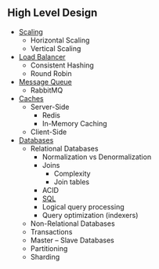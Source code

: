 ## High Level Design
+ [Scaling](https://github.com/Abdelrhman-Samir-99/Preparation-Library/tree/main/System%20Design/High%20Level%20Design/Scaling/README.md)
  + Horizontal Scaling
  + Vertical Scaling
+ [Load Balancer](https://github.com/Abdelrhman-Samir-99/Preparation-Library/blob/main/System%20Design/High%20Level%20Design/Load%20Balancer/README.md)
  + Consistent Hashing
  + Round Robin 
+ [Message Queue](https://github.com/Abdelrhman-Samir-99/Preparation-Library/blob/main/System%20Design/High%20Level%20Design/Message%20Queue/README.md)
  + RabbitMQ
+ [Caches](https://github.com/Abdelrhman-Samir-99/Preparation-Library/blob/main/System%20Design/High%20Level%20Design/Caches/README.md)
  + Server-Side
    + Redis
    + In-Memory Caching
  + Client-Side
+ [Databases](https://github.com/Abdelrhman-Samir-99/Preparation-Library/blob/main/System%20Design/High%20Level%20Design/DataBases/README.md) 
  + Relational Databases
    + Normalization vs Denormalization
    + Joins
      + Complexity
      + Join tables
    + ACID
    + [SQL](https://github.com/Abdelrhman-Samir-99/Preparation-Library/blob/main/System%20Design/High%20Level%20Design/DataBases/Relational/README.md)
    + Logical query processing
    + Query optimization (indexers)
  + Non-Relational Databases
  + Transactions
  + Master – Slave Databases
  + Partitioning
  + Sharding
